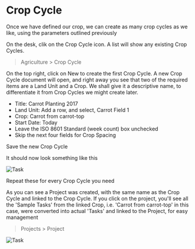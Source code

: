 <!-- add-breadcrumbs -->
# Crop Cycle

Once we have defined our crop, we can create as many crop cycles as we like, using the parameters outlined previously

On the desk, clik on the Crop Cycle icon.  A list will show any existing Crop Cycles.

> Agriculture > Crop Cycle

On the top right, click on New to create the first Crop Cycle. A new Crop Cycle document will open, and right away you see that two of the required items are a Land Unit and a Crop. We shall give it a descriptive name, to differentiate it from Crop Cycles we might create later.

* Title: Carrot Planting 2017
* Land Unit: Add a row, and select, Carrot Field 1
* Crop: Carrot from carrot-top
* Start Date: Today
* Leave the ISO 8601 Standard (week count) box unchecked
* Skip the next four fields for Crop Spacing

Save the new Crop Cycle

It should now look something like this

<img class="screenshot" alt="Task" src="{{docs_base_url}}/v12/assets/img/agriculture/crops_and_land/crop_cycle.png">

Repeat these for every Crop Cycle you need

As you can see a Project was created, with the same name as the Crop Cycle and linked to the Crop Cycle. If you click on the project, you'll see all the 'Sample Tasks' from the linked Crop, i.e. 'Carrot from carrot-top' in this case, were converted into actual 'Tasks' and linked to the Project, for easy management

> Projects > Project

<img class="screenshot" alt="Task" src="{{docs_base_url}}/v12/assets/img/agriculture/crops_and_land/projects.png">

